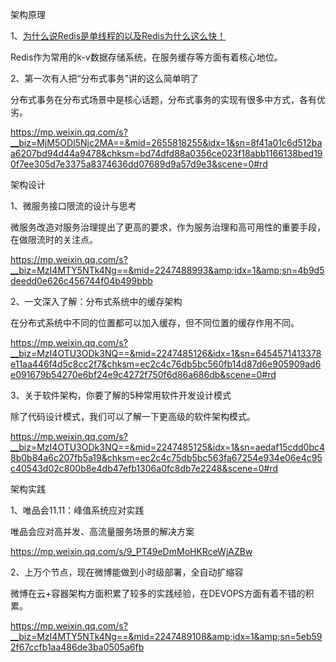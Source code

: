 架构原理

1、[为什么说Redis是单线程的以及Redis为什么这么快！](https://mp.weixin.qq.com/s/vdHpPy1c2YpNRFa7jVdhKg?token=64911275&lang=zh_CN "链接")

Redis作为常用的k-v数据存储系统，在服务缓存等方面有着核心地位。

2、第一次有人把“分布式事务”讲的这么简单明了

分布式事务在分布式场景中是核心话题，分布式事务的实现有很多中方式，各有优劣。

https://mp.weixin.qq.com/s?__biz=MjM5ODI5Njc2MA==&mid=2655818255&idx=1&sn=8f41a01c6d512baa6207bd94d44a9478&chksm=bd74dfd88a0356ce023f18abb1166138bed190f7ee305d7e3375a8374636dd07689d9a57d9e3&scene=0#rd


架构设计

1、微服务接口限流的设计与思考

微服务改造对服务治理提出了更高的要求，作为服务治理和高可用性的重要手段，在做限流时的关注点。

https://mp.weixin.qq.com/s?__biz=MzI4MTY5NTk4Ng==&mid=2247488993&amp;idx=1&amp;sn=4b9d5deedd0e626c456744f04b499bbb

2、一文深入了解：分布式系统中的缓存架构

在分布式系统中不同的位置都可以加入缓存，但不同位置的缓存作用不同。

https://mp.weixin.qq.com/s?__biz=MzI4OTU3ODk3NQ==&mid=2247485126&idx=1&sn=6454571413378e11aa446f4d5c8cc2f7&chksm=ec2c4c76db5bc560fb14d87d6e905909ad6e091679b54270e6bf24e9c4272f750f6d86a686db&scene=0#rd

3、关于软件架构，你要了解的5种常用软件开发设计模式

除了代码设计模式，我们可以了解一下更高级的软件架构模式。

https://mp.weixin.qq.com/s?__biz=MzI4OTU3ODk3NQ==&mid=2247485125&idx=1&sn=aedaf15cdd0bc48b0b84a6c207fb5a19&chksm=ec2c4c75db5bc563fa67254e934e06e4c95c40543d02c800b8e4db47efb1306a0fc8db7e2248&scene=0#rd


架构实践

1、唯品会11.11：峰值系统应对实践

唯品会应对高并发、高流量服务场景的解决方案

https://mp.weixin.qq.com/s/9_PT49eDmMoHKRceWjAZBw

2、上万个节点，现在微博能做到小时级部署，全自动扩缩容

微博在云+容器架构方面积累了较多的实践经验，在DEVOPS方面有着不错的积累。

https://mp.weixin.qq.com/s?__biz=MzI4MTY5NTk4Ng==&mid=2247489108&amp;idx=1&amp;sn=5eb592f67ccfb1aa486de3ba0505a6fb
